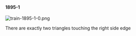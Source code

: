 #### 1895-1
![train-1895-1-0.png](https://github.com/lil-lab/nlvr/raw/master/nlvr/train/images/32/train-1895-1-0.png "train-1895-1-0.png")

There are exactly two triangles touching the right side edge